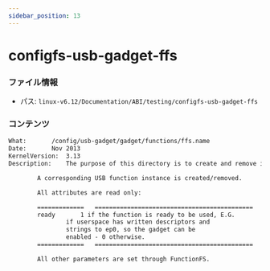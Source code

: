 ```yaml
---
sidebar_position: 13
---
```

# configfs-usb-gadget-ffs

### ファイル情報

- パス: `linux-v6.12/Documentation/ABI/testing/configfs-usb-gadget-ffs`

### コンテンツ

```txt
What:		/config/usb-gadget/gadget/functions/ffs.name
Date:		Nov 2013
KernelVersion:	3.13
Description:	The purpose of this directory is to create and remove it.

		A corresponding USB function instance is created/removed.

		All attributes are read only:

		=============	============================================
		ready		1 if the function is ready to be used, E.G.
				if userspace has written descriptors and
				strings to ep0, so the gadget can be
				enabled - 0 otherwise.
		=============	============================================

		All other parameters are set through FunctionFS.

```
